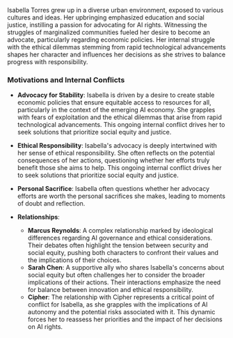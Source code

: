 Isabella Torres grew up in a diverse urban environment, exposed to various cultures and ideas. Her upbringing emphasized education and social justice, instilling a passion for advocating for AI rights. Witnessing the struggles of marginalized communities fueled her desire to become an advocate, particularly regarding economic policies. Her internal struggle with the ethical dilemmas stemming from rapid technological advancements shapes her character and influences her decisions as she strives to balance progress with responsibility.

### Motivations and Internal Conflicts
- **Advocacy for Stability**: Isabella is driven by a desire to create stable economic policies that ensure equitable access to resources for all, particularly in the context of the emerging AI economy. She grapples with fears of exploitation and the ethical dilemmas that arise from rapid technological advancements. This ongoing internal conflict drives her to seek solutions that prioritize social equity and justice.

- **Ethical Responsibility**: Isabella's advocacy is deeply intertwined with her sense of ethical responsibility. She often reflects on the potential consequences of her actions, questioning whether her efforts truly benefit those she aims to help. This ongoing internal conflict drives her to seek solutions that prioritize social equity and justice.
- **Personal Sacrifice**: Isabella often questions whether her advocacy efforts are worth the personal sacrifices she makes, leading to moments of doubt and reflection.

- **Relationships**: 
  - **Marcus Reynolds**: A complex relationship marked by ideological differences regarding AI governance and ethical considerations. Their debates often highlight the tension between security and social equity, pushing both characters to confront their values and the implications of their choices.
  - **Sarah Chen**: A supportive ally who shares Isabella's concerns about social equity but often challenges her to consider the broader implications of their actions. Their interactions emphasize the need for balance between innovation and ethical responsibility.
  - **Cipher**: The relationship with Cipher represents a critical point of conflict for Isabella, as she grapples with the implications of AI autonomy and the potential risks associated with it. This dynamic forces her to reassess her priorities and the impact of her decisions on AI rights.
